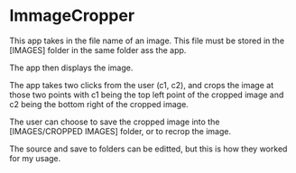 # ImmageCropper
This app takes in the file name of an image. This file must be stored in the [IMAGES] folder in the same folder ass the app. 

The app then displays the image.

The app takes two clicks from the user (c1, c2), and crops the image at those two points with c1 being the top left point of the cropped image and c2 being the bottom right of the cropped image.

The user can choose to save the cropped image into the [IMAGES/CROPPED IMAGES] folder, or to recrop the image. 

The source and save to folders can be editted, but this is how they worked for my usage.

